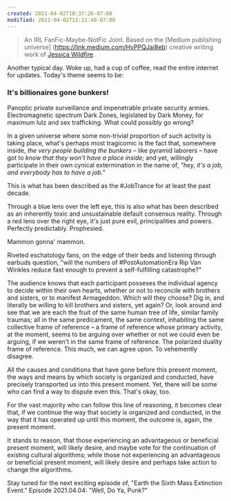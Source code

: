 ```yaml
---
created: 2021-04-02T10:37:26-07:00
modified: 2021-04-02T12:11:48-07:00
---
```


> An IRL FanFic-Maybe-NotFic Joint. Based on the [Medium publishing universe] (https://link.medium.com/HvPPQJai8eb) creative writing work of [Jessica Wildfire](https://JessicaLexicus.medium.com/).

Another typical day. Woke up, had a cup of coffee, read the entire internet for updates. Today's theme seems to be:

### It's billionaires gone bunkers! 

Panoptic private surveillance and impenetrable private security armies. Electromagnetic spectrum Dark Zones, legislated by Dark Money, for maximum lulz and sex trafficking. What could possibly go wrong?

In a given universe where some non-trivial proportion of such activity is taking place, what's perhaps most tragicomic is the fact that, somewhere inside, _the very people building the bunkers_ – like pyramid laborers – have got to _know that they won't have a place inside_; and yet, willingly participate in their own cynical extermination in the name of, _"hey, it's a job, and everybody *has* to have a job."_

This is what has been described as the #JobTrance for at least the past decade.

Through a blue lens over the left eye, this is also what has been described as an inherently toxic and unsustainable default consensus reality. Through a red lens over the right eye, it's just pure evil, principalities and powers. Perfectly predictably. Prophesied.

Mammon gonna' mammon.

Riveted eschatology fans, on the edge of their beds and listening through earbuds question, "will the numbers of #PostAutomationEra Rip Van Winkles reduce fast enough to prevent a self-fulfilling catastrophe?"

The audience knows that each participant posseses the individual agency to decide within their own hearts, whether or not to reconcile with brothers and sisters, or to manifest Armageddon. Which will they choose? Dig in, and literally be willing to kill brothers and sisters, yet again? Or, look around and see that we are each the fruit of the same human tree of life, similar family traumas; all in the same predicament, the same context, inhabiting the same collective frame of reference &ndash; a frame of reference whose primary activity, at the moment, seems to be arguing over whether or not we could even be arguing, if we weren't in the same frame of reference. The polarized duality frame of reference. This much, we can agree upon. To vehemently disagree.

All the causes and conditions that have gone before this present moment, the ways and means by which society is organized and conducted, have precisely transported us into this present moment. Yet, there will be some who can find a way to dispute even this. That's okay, too.

For the vast majority who can follow this line of reasoning, it becomes clear that, if we continue the way that society is organized and conducted, in the way that it has operated up until this moment, the outcome is, again, the present moment.

It stands to reason, that those experiencing an advantageous or beneficial present moment, will likely desire, and maybe vote for the continuation of existing cultural algorithms; while those not experiencing an advantageous or beneficial present moment, will likely desire and perhaps take action to change the algorithms.

Stay tuned for the next exciting episode of, "Earth the Sixth Mass Extinction Event." Episode 2021.04.04: "Well, Do Ya, Punk?"

